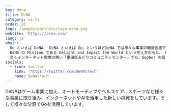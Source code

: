 ```yaml
---
key: dena
title: DeNA
category: wi-fi
order: 21
logo: /images/partners/logo-dena.png
website: 'https://dena.com/'
lang: ja
why: >-
  Go といえば DeNA、 DeNA といえば Go、というほどDeNA では様々な事業の開発言語で Go を活用しています。
  DeNA の Mission である Delight and Impact the World という考え方のもと、 Delight and Impact the Go community を進めたいと思っており、Go Conference での登壇、スポンサード、自社勉強会の DeNA.go の開催などで今後も盛り上げていきます！！
  全くインターネット環境の無い「墨田区みどりコミュニティセンター」でも、Gopher の皆さんに Go 関連の様々な学びを快適に得ていただきたい。それを実現するため、 DeNA が誇るネットワークエンジニアたちに協力してもらい、できる限りの Wi-Fi 環境の構築を行います！！
socials:
  - icon: twitter
    link: 'https://twitter.com/DeNAxTech'
    name: DeNAxTech
---
```

DeNAはゲーム事業に加え、オートモーティブやヘルスケア、スポーツなど様々な事業に取り組み、インターネットやAIを活用した新しい挑戦をしています。そして様々な分野でGoを活用しています。

